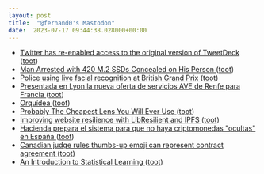 ```yaml
---
layout: post
title:  "@fernand0's Mastodon"
date:  2023-07-17 09:44:38.028000+00:00
---
```

*  [Twitter has re-enabled access to the original version of TweetDeck ](https://www.theverge.com/2023/7/8/23787968/tweetdeck-twitter-api-rate-limits-elon-mus) ([toot](https://mastodon.social/@fernand0/110728778745611601))
*  [Man Arrested with 420 M.2 SSDs Concealed on His Person ](https://www.guru3d.com/news-story/man-arrested-with-420-m-2-ssds-concealed-on-his-person.htm) ([toot](https://mastodon.social/@fernand0/110728478010386365))
*  [Police using live facial recognition at British Grand Prix ](https://www.theguardian.com/technology/2023/jul/08/police-live-facial-recognition-british-grand-pri) ([toot](https://mastodon.social/@fernand0/110728335303606665))
*  [Presentada en Lyon la nueva oferta de servicios AVE de Renfe para Francia ](https://www.vialibre-ffe.com/noticias.asp?not=4034) ([toot](https://mastodon.social/@fernand0/110725017150405269))
*  [Orquídea ](https://avecesunafoto.wordpress.com/2023/07/16/orquidea) ([toot](https://mastodon.social/@fernand0/110724948822331479))
*  [Probably The Cheapest Lens You Will Ever Use ](https://hackaday.com/2023/07/05/probably-the-cheapest-lens-you-will-ever-use) ([toot](https://mastodon.social/@fernand0/110724656650132349))
*  [Improving website resilience with LibResilient and IPFS ](https://guardianproject.info/2023/06/15/improving-website-resilience-with-libresilient-and-ipfs) ([toot](https://mastodon.social/@fernand0/110724437237363380))
*  [Hacienda prepara el sistema para que no haya criptomonedas "ocultas" en España ](https://www.genbeta.com/actualidad/hacienda-prepara-sistema-no-haya-criptomonedas-ocultas-espan) ([toot](https://mastodon.social/@fernand0/110724274878680268))
*  [Canadian judge rules thumbs-up emoji can represent contract agreement ](https://www.theguardian.com/world/2023/jul/06/canada-judge-thumbs-up-emoji-sign-contrac) ([toot](https://mastodon.social/@fernand0/110723564517943800))
*  [An Introduction to Statistical Learning ](https://www.statlearning.co) ([toot](https://mastodon.social/@fernand0/110723250845246042))
